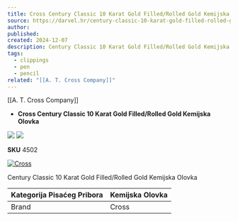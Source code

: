 ```yaml
---
title: Cross Century Classic 10 Karat Gold Filled/Rolled Gold Kemijska Olovka
source: https://darvel.hr/century-classic-10-karat-gold-filled-rolled-gold-kemijska-olovka.html
author: 
published: 
created: 2024-12-07
description: Century Classic 10 Karat Gold Filled/Rolled Gold Kemijska Olovka
tags:
  - clippings
  - pen
  - pencil
related: "[[A. T. Cross Company]]"
---
```

[[A. T. Cross Company]]
- **Cross Century Classic 10 Karat Gold Filled/Rolled Gold Kemijska Olovka**

![](https://darvel.hr/pub/media/catalog/product/cache/6991753f80a56b75e3cdfc8b4135573f/4/5/4502.jpg) ![](https://darvel.hr/pub/media/catalog/product/cache/6991753f80a56b75e3cdfc8b4135573f/4/5/4502.jpg)

**SKU** 4502

[![Cross](https://darvel.hr/pub/media/mgs_brand/c/r/cross-web.jpg)](https://darvel.hr/kupuj-prema-brandu/cross "Cross")

Century Classic 10 Karat Gold Filled/Rolled Gold Kemijska Olovka

| Kategorija Pisaćeg Pribora | Kemijska Olovka |
| -------------------------- | --------------- |
| Brand                      | Cross           |
